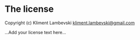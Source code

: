 # The license

Copyright (c) Kliment Lambevski <kliment.lambevski@gmail.com>

...Add your license text here...